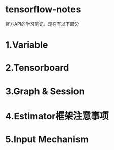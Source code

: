 # tensorflow-notes
官方API的学习笔记，现在有以下部分

# 1.Variable

# 2.Tensorboard

# 3.Graph & Session

# 4.Estimator框架注意事项

# 5.Input Mechanism
